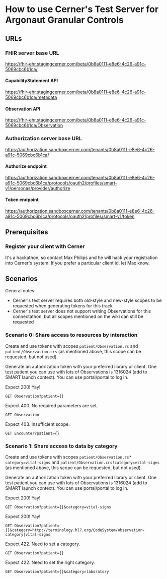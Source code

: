 # How to use Cerner's Test Server for Argonaut Granular Controls

## URLs

### FHIR server base URL

https://fhir-ehr.stagingcerner.com/beta/0b8a0111-e8e6-4c26-a91c-5069cbc6b1ca/

#### CapabilityStatement API

https://fhir-ehr.stagingcerner.com/beta/0b8a0111-e8e6-4c26-a91c-5069cbc6b1ca/metadata

#### Observation API

https://fhir-ehr.stagingcerner.com/beta/0b8a0111-e8e6-4c26-a91c-5069cbc6b1ca/Observation

### Authorization server base URL

https://authorization.sandboxcerner.com/tenants/0b8a0111-e8e6-4c26-a91c-5069cbc6b1ca/

#### Authorize endpoint

https://authorization.sandboxcerner.com/tenants/0b8a0111-e8e6-4c26-a91c-5069cbc6b1ca/protocols/oauth2/profiles/smart-v1/personas/provider/authorize

#### Token endpoint

https://authorization.sandboxcerner.com/tenants/0b8a0111-e8e6-4c26-a91c-5069cbc6b1ca/protocols/oauth2/profiles/smart-v1/token

## Prerequisites

### Register your client with Cerner

It's a hackathon, so contact Max Philips and he will hack your registration into Cerner's system. If you prefer a particular client id, let Max know.

## Scenarios

General notes:

* Cerner's test server requires both old-style and new-style scopes to be requested when generating tokens for this track
* Cerner's test server does not support writing Observations for this connectathon, but all scopes mentioned on the wiki can still be requested

### Scenario 0: Share access to resources by interaction

Create and use tokens with scopes `patient/Observation.rs` and `patient/Observation.crs` (as mentioned above, this scope can be requested, but not used).

Generate an authorization token with your preferred library or client. One test patient you can use with lots of Observations is 1316024 (add to SMART launch context). You can use portal/portal to log in.

Expect 200! Yay!

    GET Observation?patient={}

Expect 400. No required parameters are set.

    GET Observation

Expect 403. Insufficient scope.

    GET Encounter?patient={}

### Scenario 1: Share access to data by category

Create and use tokens with scopes `patient/Observation.rs?category=vital-signs` and `patient/Observation.crs?category=vital-signs` (as mentioned above, this scope can be requested, but not used).

Generate an authorization token with your preferred library or client. One test patient you can use with lots of Observations is 1316024 (add to SMART launch context). You can use portal/portal to log in.

Expect 200! Yay!

    GET Observation?patient={}&category=vital-signs

Expect 200! Yay!

    GET Observation?patient={}&category=http://terminology.hl7.org/CodeSystem/observation-category|vital-signs

Expect 422. Need to set a category.

    GET Observation?patient={}

Expect 422. Need to set the right category.

    GET Observation?patient={}&category=laboratory
